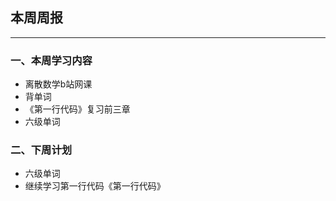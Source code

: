 ## 本周周报

---

### 一、本周学习内容

* 离散数学b站网课
* 背单词
* 《第一行代码》复习前三章
* 六级单词

### 二、下周计划

* 六级单词
* 继续学习第一行代码《第一行代码》
